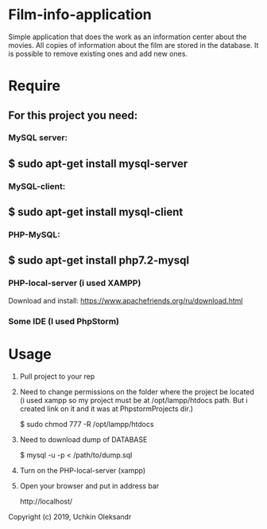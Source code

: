 Film-info-application
=====================

Simple application that does the work as an information center about the movies.
All copies of information about the film are stored in the database.
It is possible to remove existing ones and add new ones.

Require
=====================

For this project you need:
--------------------------
### MySQL server: 

$ sudo apt-get install mysql-server
-----------------------------------
### MySQL-client:

$ sudo apt-get install mysql-client
-----------------------------------
### PHP-MySQL:

$ sudo apt-get install php7.2-mysql
-----------------------------------
### PHP-local-server (i used XAMPP)

Download and install: https://www.apachefriends.org/ru/download.html

### Some IDE (I used PhpStorm)


Usage
=====================
  1. Pull project to your rep
  2. Need to change permissions on the folder where the project be located 
    (i used xampp so my project must be at /opt/lampp/htdocs path.
     But i created link on it and it was at PhpstormProjects dir.)
  
      $ sudo chmod 777 -R /opt/lampp/htdocs
      
  3. Need to download dump of DATABASE
   
     $ mysql -u <user-name> -p <db-name> < /path/to/dump.sql
  
  4. Turn on the PHP-local-server (xampp)
  5. Open your browser and put in address bar
      
      http://localhost/<dir-name where project is>

Copyright (c) 2019, Uchkin Oleksandr
